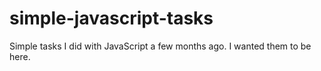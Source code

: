 # simple-javascript-tasks
Simple tasks I did with JavaScript a few months ago. I wanted them to be here.
